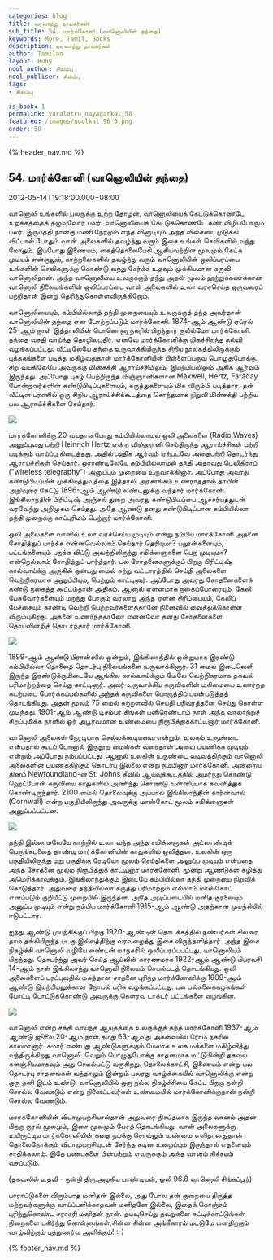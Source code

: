 ```yaml
---
categories: blog
title: வரலாற்று நாயகர்கள்
sub_title: 54. மார்க்கோனி (வானொலியின் தந்தை)
keywords: More, Tamil, Books
description: வரலாற்று நாயகர்கள்
author: Tamilan
layout: Ruby
nool_author: சிலம்பு
nool_publiser: சிலம்பு
tags:
- சிலம்பு

is_book: 1
permalink: varalatru_nayagarkal_58
featured: /images/noolkal_96_6.png
order: 58
---
```

{% header_nav.md %}

## 54. மார்க்கோனி (வானொலியின் தந்தை)

2012-05-14T19:18:00.000+08:00

வானொலி உங்களில் பலருக்கு உற்ற தோழன், வானொலியைக் கேட்டுக்கொண்டே உறக்கத்தைத் தழுவுவோர் பலர். வானொலியைக் கேட்டுக்கொண்டே கண் விழிப்போரும் பலர். இருபத்தி நான்கு மணி நேரமும் எந்த வினாடியும் அந்த விசையை முடுக்கி விட்டால் போதும் வான் அலைகளில் தவழ்ந்து வரும் இசை உங்கள் செவிகளில் வந்து மோதும். இப்போது இணையம், கைத்தொலைபேசி ஆகியவற்றின் மூலமும் கேட்க முடியும் என்றாலும், காற்றலைகளில் தவழ்ந்து வரும் வானொலியின் ஒலிப்பரப்பை உங்களின் செவிகளுக்கு கொண்டு வந்து சேர்க்க உதவும் முக்கியமான கருவி வானொலிதான். அந்த வானொலியை உலகுக்குத் தந்து அதன் மூலம் நூற்றுக்கணக்கான வானொலி நிலையங்களின் ஒலிப்பரப்பை வான் அலைகளில் உலா வரச்செய்த ஒருவரைப் பற்றிதான் இன்று தெரிந்துகொள்ளவிருக்கிறோம்.

வானொலியையும், கம்பியில்லாத் தந்தி முறையையும் உலகுக்குத் தந்த அவர்தான் வானொலியின் தந்தை என போற்றப்படும் மார்க்கோனி. 1874-ஆம் ஆண்டு ஏப்ரல் 25-ஆம் நாள் இத்தாலியின் பொலொனா நகரில் பிறந்தார் குலீல்மோ மார்க்கோனி. தந்தை வசதி வாய்ந்த தொழிலபதிர். எனவே மார்க்கோனிக்கு மிகச்சிறந்த கல்வி வழங்கப்பட்டது. வீட்டிலேயே தந்தை உருவாக்கியிருந்த சிறிய நூலகத்திலிருக்கும் புத்தகங்களை படித்து மகிழ்வதுதான் மார்க்கோனியின் பிள்ளைப்பருவ பொழுதுபோக்கு. சிறு வயதிலேயே அவருக்கு மின்சக்தி ஆராய்ச்சியிலும், இயற்பியலிலும் அதிக ஆர்வம் இருந்தது. அப்போது புகழ் பெற்றிருந்த விஞ்ஞானிகளான Maxwell, Hertz, Faraday போன்றவர்களின் கண்டுபிடிப்புகளையும், கருத்துகளையும் மிக விரும்பி படித்தார். தன் வீட்டின் பரணில் ஒரு சிறிய ஆராய்ச்சிக்கூடத்தை சொந்தமாக நிறுவி மின்சக்தி பற்றிய பல ஆராய்ச்சிகளை செய்தார்.

![](http://1.bp.blogspot.com/-30-bUdKh0DE/T7BQW2a8EhI/AAAAAAAABo4/ksjc_DOGB5I/s320/2320-004-F984545E.jpg)

மார்க்கோனிக்கு 20 வயதானபோது கம்பியில்லாமல் ஒலி அலைகளை (Radio Waves) அனுப்புவது பற்றி Heinrich Hertz என்ற விஞ்ஞானி செய்திருந்த ஆராய்ச்சிகள் பற்றி படிக்கும் வாய்ப்பு கிடைத்தது. அதில் அதிக ஆர்வம் ஏற்படவே அதைபற்றி தொடர்ந்து ஆராய்ச்சிகள் செய்தார். ஓராண்டிலேயே கம்பியில்லாமல் தந்தி அதாவது டெலிகிராப் ("wireless telegraphy") அனுப்பும் முறையை உருவாக்கினார். அப்போது அவரது கண்டுபிடிப்பின் முக்கியத்துவத்தை இத்தாலி அரசாங்கம் உணராததால் தாயின் அறிவுரை கேட்டு 1896-ஆம் ஆண்டு லண்டனுக்கு வந்தார் மார்க்கோனி. இங்கிலாந்தின் பிரிட்டிஷ் அஞ்சல் துறை அவரது கண்டுபிடிப்பை ஆச்சர்யத்துடன் வரவேற்று அறிமுகம் செய்தது. அதே ஆண்டு தனது கண்டுபிடிப்பான கம்பியில்லா தந்தி முறைக்கு காப்புரிமம் பெற்றார் மார்க்கோனி.

ஒலி அலைகளை வானில் உலா வரச்செய்ய முடியும் என்று நம்பிய மார்க்கோனி அதனை சோதித்துப் பார்க்க என்னவெல்லாம் செய்தார் தெரியுமா? பலூன்களையும், பட்டங்களையும் பறக்க விட்டு அவற்றிலிருந்து சமிக்ஞைகளை பெற முடியுமா? என்றெல்லாம் சோதித்துப் பார்த்தார். பல சோதனைகளுக்குப் பிறகு பிரிட்டிஷ் கால்வாய்க்கு அருகில் ஒன்பது மைல் சுற்று வட்டாரத்தில் செய்தி அலைகளை வெற்றிகரமாக அனுப்பியும், பெற்றும் காட்டினார். அப்போது அவரது சோதனைகளைக் கண்டு நகைத்த கூட்டம்தான் அதிகம். ஆனால் ஏளனமாக நகைப்போரையும், கேலி பேசுவோர்களையும் மறந்து போகும் வரலாறு அந்த ஏளன சிரிப்பையும், கேலிப் பேச்சையும் தாண்டி வெற்றி பெற்றவர்களைத்தானே நினைவில் வைத்துக்கொள்ள விரும்புகிறது. அதனை உணர்ந்ததாலோ என்னவோ தனது சோதனைகளை தொய்வின்றித் தொடர்ந்தார் மார்க்கோனி.

![](http://2.bp.blogspot.com/-3jtApC67i14/T7BQiJt4ceI/AAAAAAAABpA/d_l009v5so4/s320/marconi-3.jpg)

1899-ஆம் ஆண்டு பிரான்ஸில் ஒன்றும், இங்கிலாந்தில் ஒன்றுமாக இரண்டு கம்பியில்லா தொலைத் தொடர்பு நிலையங்களை உருவாக்கினார். 31 மைல் இடைவெளி இருந்த இரண்டுக்குமிடையே ஆங்கில கால்வாய்க்கும் மேலே வெற்றிகரமாக தகவல் பரிமாற்றத்தை செய்து காட்டினார். அவர் உருவாக்கிய கருவிகளின் மகிமையை உணர்ந்த கடற்படை போர்க்கப்பல்களில் அந்தக் கருவிகளை பொருத்திப் பயன்படுத்தத் தொடங்கியது. அதன் மூலம் 75 மைல் சுற்றளவில் செய்தி பரிவர்த்தனை செய்து கொள்ள முடிந்தது. 1901-ஆம் ஆண்டு டிசம்பர் திங்கள் பனிரெண்டாம் நாள் அந்த வரலாற்றுச் சிறப்புமிக்க நாளில் ஓர் அபூர்வமான உண்மையை நிரூபித்துக்காட்டினார் மார்க்கோனி.

வானொலி அலைகள் நேரடியாக செல்லக்கூடியவை என்றும், உலகம் உருண்டை என்பதால் கூடப் போனால் இருநூறு மைல்கள் வரைதான் அவை பயணிக்க முடியும் என்றும் அப்போது நம்பப்பட்டது. ஆனால் உலகின் உருண்டை வடிவத்திற்கும் வானொலி அலைகளின் பயணத்திற்கும் தொடர்பு இல்லை என்று நம்பினார் மார்க்கோனி. அன்றைய தினம் Newfoundland-ன் St. Johns தீவில் ஆய்வுக்கூடத்தில் அமர்ந்து கொண்டு ஹெட்போன் கருவியை காதுகளில் அணிந்து கொண்டு உன்னிப்பாக கவனித்துக் கொண்டிருந்தார். 2100 மைல் தொலைவுக்கு அப்பால் இங்கிலாந்தின் கார்ன்வால் (Cornwall) என்ற பகுதியிலிருந்து அவருக்கு மாஸ்கோட் மூலம் சமிக்ஞைகள் அனுப்பப்பட்டன.

![](http://1.bp.blogspot.com/-bRnR6sawdTA/T7BReNbli0I/AAAAAAAABpg/q5gHVS_dcPo/s320/marconi-5.jpg)

தந்தி இல்லாமலேயே காற்றில் உலா வந்த அந்த சமிக்ஞைகள் அட்லாண்டிக் பெருங்கடலைத் தாண்டி மார்க்கோனியின் காதுகளில் ஒலித்தன. உலகின் ஒரு பகுதியிலிருந்து மறு பகுதிக்கு ரேடியோ மூலம் செய்திகளை அனுப்ப முடியும் என்பதை அந்த சோதனை மூலம் நிரூபித்துக் காட்டினார் மார்க்கோனி. மூன்று ஆண்டுகள் கழித்து அமெரிக்காவுக்கும், இங்கிலாந்துக்கும் இடையே கம்பியில்லா தந்தி முறையை நிறுவிக் கொடுத்தார். அதுவரை தந்தியில்லா கருத்து பரிமாற்றம் எல்லாம் மாஸ்கோட் எனப்படும் குறியீட்டு முறையில் இருந்தன. அதே அடிப்படையில் மனித குரலையும் அனுப்ப முடியும் என்று நம்பிய மார்க்கோனி 1915-ஆம் ஆண்டு அதற்கான முயற்சியில் ஈடுபட்டார்.

ஐந்து ஆண்டு முயற்சிக்குப் பிறகு 1920-ஆண்டின் தொடக்கத்தில் நண்பர்கள் சிலரை தாம் தங்கியிருந்த படகு இல்லத்திற்கு வரவழைத்து இசை விருந்தளித்தார். அந்த இசை நிகழ்ச்சி வானொலி வழியே லண்டன் மாநகரில் ஒலிப்பரப்பபட்டது. வானொலியும் பிறந்தது. தொடர்ந்து அவர் செய்த ஆய்வின் காரணமாக 1922-ஆம் ஆண்டு பிப்ரவரி 14-ஆம் நாள் இங்கிலாந்து வானொலி நிலையம் செயல்படத் தொடங்கியது. ஒலி அலைகளைப் பரப்புவதில் மகத்தான சாதனை புரிந்த மார்க்கோனிக்கு 1909-ஆம் ஆண்டு இயற்பியலுக்கான நோபல் பரிசு வழங்கப்பட்டது. பல பல்கலைக்கழகங்கள் போட்டி போட்டுக்கொண்டு அவருக்கு கெளரவ டாக்டர் பட்டங்களை வழங்கின.

![](http://1.bp.blogspot.com/-bPuhuPjjPTM/T7BRVpZTdtI/AAAAAAAABpY/VeWzfMvK-v8/s320/marconi-instruments.jpg)

வானொலி என்ற சக்தி வாய்ந்த ஆயுதத்தை உலகுக்குத் தந்த மார்க்கோனி 1937-ஆம் ஆண்டு ஜூலை 20-ஆம் நாள் தமது 63-ஆவது அகவையில் ரோம் நகரில் காலமானார். சுமார் எண்பது ஆண்டுகளுக்கும் மேலாக உலக மக்களை மகிழ்வித்து வந்திருக்கிறது வானொலி. வெறும் பொழுதுபோக்கு சாதனமாக மட்டுமின்றி தகவல் களஞ்சியமாகவும் அது செயல்பட்டு வருகிறது. தொலைக்காட்சி, இணையம் என்று பல தொடர்பு சாதனங்கள் வந்தாலும் இன்றும் பலரது வாழ்க்கையில் வானொலிக்கு என்று ஒரு தனி இடம் உண்டு. வானொலியில் ஒரு நல்ல நிகழ்ச்சியை கேட்ட பிறகு நன்றி சொல்ல வேண்டும் என்று நினைப்பவர்கள் உண்மையில் மார்க்கோனிக்குதான் நன்றி சொல்ல வேண்டும்.

மார்க்கோனியின் விடாமுயற்சியால்தான் அதுவரை நிசப்தமாக இருந்த வானம் அதன் பிறகு குரல் மூலமும், இசை மூலமும் பேசத் தொடங்கியது. வான் அலைகளுக்கு உயிரூட்டிய மார்க்கோனியின் கதை நமக்கு சொல்லும் உண்மை எளிதானதுதான் தொலைநோக்கும் விடாமுயற்சியுடன் சேர்ந்த கடின உழைப்பும் இருந்தால் எதனையும் சாதிக்கலாம். இதே பண்புகளை பின்பற்றும் எவருக்கும் அந்த வானம் நிச்சயம் வசப்படும்.

(தகவலில் உதவி - நன்றி திரு.அழகிய பாண்டியன், ஒலி 96.8 வானொலி சிங்கப்பூர்)

பாராட்டுகளை விரும்பாத மனிதன் இல்லை, அது போல தன் குறையை திருத்த மற்றவர்களுக்கு வாய்ப்பளிக்காதவன் மனிதனே இல்லை, இதைக் கொஞ்சம் புரிந்துகொண்ட சராசரி மனிதன் நான். தயவுசெய்து தவறுகளை சுட்டிக்காட்டுங்கள் நிறைகளை பகிர்ந்து கொள்ளுங்கள்,சின்ன சின்ன அங்கீகாரம் மட்டுமே மனதிற்கும் வாழ்விற்கும் புத்துணர்வு அளிக்கும்! :-)

{% footer_nav.md %}